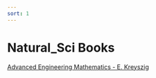 ```yaml
---
sort: 1
---
```


# Natural_Sci Books

[Advanced Engineering Mathematics - E. Kreyszig](http://www.bau.edu.jo/UserPortal/UserProfile/PostsAttach/59003_3812_1.pdf)


